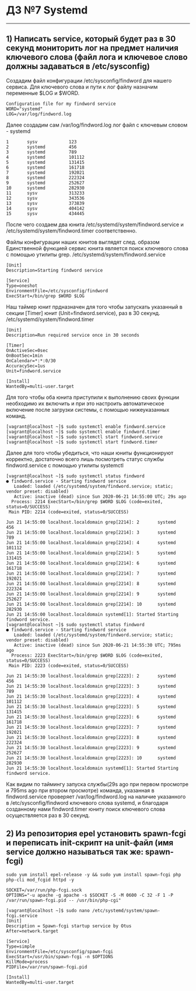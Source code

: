 #					ДЗ №7 Systemd
-----------------------------------------------------------------------
## 1) Написать service, который будет раз в 30 секунд мониторить лог на предмет наличия ключевого слова (файл лога и ключевое слово должны задаваться в /etc/sysconfig)
Создадим файл конфигурации /etc/sysconfig/findword для нашего сервиса. Для ключевого слова и пути к лог файлу назначим переменные $LOG и $WORD. 
```
Configuration file for my findword service
WORD="systemd"
LOG=/var/log/findword.log
```
Далее создадим сам /var/log/findword.log лог файл с ключевым словом - systemd 
```
1       sysv            123
2       systemd         456
3       systemd         789
4       systemd         101112
5       systemd         131415
6       systemd         161718
7       systemd         192021
8       systemd         222324
9       systemd         252627
10      systemd         282930
11      sysv            313233
12      sysv            343536
13      sysv            373839
14      sysv            404142
15      sysv            434445
```
После чего создаем два юнита /etc/systemd/system/findword.service и /etc/systemd/system/findword.timer соответственно. 

Файлы конфигурации наших юнитов выглядят след. образом
Единственной функцией сервис юнита является поиск ключевого слова с помощью утилиты grep.
/etc/systemd/system/findword.service
```
[Unit]
Description=Starting findword service

[Service]
Type=oneshot
EnvironmentFile=/etc/sysconfig/findword
ExecStart=/bin/grep $WORD $LOG
```
Наш таймер юнит прдназначен для того чтобы запускать указанный в секции [Timer] юнит (Unit=findword.service), раз в 30 секунд.
/etc/systemd/system/findword.timer
```
[Unit]
Description=Run required service once in 30 seconds

[Timer]
OnActiveSec=0sec
OnBootSec=1min
OnCalendar=*:*:0/30
AccuracySec=1us
Unit=findword.service

[Install]
WantedBy=multi-user.target
```
Для того чтобы оба юнита приступили к выполнению своих функции необходимо их включить и при это настроить автоматическое включение после загрузки системы, с помощью нижеуказанных команд.
```
[vagrant@localhost ~]$ sudo systemctl enable findword.service
[vagrant@localhost ~]$ sudo systemctl enable findword.timer
[vagrant@localhost ~]$ sudo systemctl start findword.service
[vagrant@localhost ~]$ sudo systemctl start findword.timer
```
Далее для того чтобы убедиться, что наши юниты функционируют корректно, достаточно всего лишь посмотреть статус службы findword.service с помощью утилиты systemctl
```
[vagrant@localhost ~]$ sudo systemctl status findword
● findword.service - Starting findword service
   Loaded: loaded (/etc/systemd/system/findword.service; static; vendor preset: disabled)
   Active: inactive (dead) since Sun 2020-06-21 14:55:00 UTC; 29s ago
  Process: 2214 ExecStart=/bin/grep $WORD $LOG (code=exited, status=0/SUCCESS)
 Main PID: 2214 (code=exited, status=0/SUCCESS)

Jun 21 14:55:00 localhost.localdomain grep[2214]: 2       systemd         456
Jun 21 14:55:00 localhost.localdomain grep[2214]: 3       systemd         789
Jun 21 14:55:00 localhost.localdomain grep[2214]: 4       systemd         101112
Jun 21 14:55:00 localhost.localdomain grep[2214]: 5       systemd         131415
Jun 21 14:55:00 localhost.localdomain grep[2214]: 6       systemd         161718
Jun 21 14:55:00 localhost.localdomain grep[2214]: 7       systemd         192021
Jun 21 14:55:00 localhost.localdomain grep[2214]: 8       systemd         222324
Jun 21 14:55:00 localhost.localdomain grep[2214]: 9       systemd         252627
Jun 21 14:55:00 localhost.localdomain grep[2214]: 10      systemd         282930
Jun 21 14:55:00 localhost.localdomain systemd[1]: Started Starting findword service.
[vagrant@localhost ~]$ sudo systemctl status findword
● findword.service - Starting findword service
   Loaded: loaded (/etc/systemd/system/findword.service; static; vendor preset: disabled)
   Active: inactive (dead) since Sun 2020-06-21 14:55:30 UTC; 795ms ago
  Process: 2223 ExecStart=/bin/grep $WORD $LOG (code=exited, status=0/SUCCESS)
 Main PID: 2223 (code=exited, status=0/SUCCESS)

Jun 21 14:55:30 localhost.localdomain grep[2223]: 2       systemd         456
Jun 21 14:55:30 localhost.localdomain grep[2223]: 3       systemd         789
Jun 21 14:55:30 localhost.localdomain grep[2223]: 4       systemd         101112
Jun 21 14:55:30 localhost.localdomain grep[2223]: 5       systemd         131415
Jun 21 14:55:30 localhost.localdomain grep[2223]: 6       systemd         161718
Jun 21 14:55:30 localhost.localdomain grep[2223]: 7       systemd         192021
Jun 21 14:55:30 localhost.localdomain grep[2223]: 8       systemd         222324
Jun 21 14:55:30 localhost.localdomain grep[2223]: 9       systemd         252627
Jun 21 14:55:30 localhost.localdomain grep[2223]: 10      systemd         282930
Jun 21 14:55:30 localhost.localdomain systemd[1]: Started Starting findword service.
```
Как видим по таймингу запуска службы(29s ago при первом просмотре и 795ms ago при втором просмотре) команда, указанная в findword.service проверяет /var/log/findword.log на наличие указанного в /etc/sysconfig/findword ключевого слова systemd, и благодаря созданному нами findword.timer юниту поиск ключевого слова осуществляется раз в 30 секунд.

## 2) Из репозитория epel установить spawn-fcgi и переписать init-скрипт на unit-файл (имя service должно называться так же: spawn-fcgi)


```
sudo yum install epel-release -y && sudo yum install spawn-fcgi php php-cli mod_fcgid httpd -y

```

```
SOCKET=/var/run/php-fcgi.sock
OPTIONS="-u apache -g apache -s $SOCKET -S -M 0600 -C 32 -F 1 -P /var/run/spawn-fcgi.pid -- /usr/bin/php-cgi"
```

```
[vagrant@localhost ~]$ sudo nano /etc/systemd/system/spawn-fcgi.service
[Unit]
Description = Spawn-fcgi startup service by Otus
After=network.target

[Service]
Type=simple
EnvironmentFile=/etc/sysconfig/spawn-fcgi
ExecStart=/usr/bin/spawn-fcgi -n $OPTIONS
KillMode=process
PIDFile=/var/run/spawn-fcgi.pid

[Install]
WantedBy=multi-user.target
```



